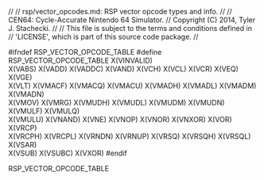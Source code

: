 //
// rsp/vector_opcodes.md: RSP vector opcode types and info.
//
// CEN64: Cycle-Accurate Nintendo 64 Simulator.
// Copyright (C) 2014, Tyler J. Stachecki.
//
// This file is subject to the terms and conditions defined in
// 'LICENSE', which is part of this source code package.
//

#ifndef RSP_VECTOR_OPCODE_TABLE
#define RSP_VECTOR_OPCODE_TABLE X(VINVALID) \
  X(VABS) X(VADD) X(VADDC) X(VAND) X(VCH) X(VCL) X(VCR) X(VEQ) X(VGE) \
  X(VLT) X(VMACF) X(VMACQ) X(VMACU) X(VMADH) X(VMADL) X(VMADM) X(VMADN) \
  X(VMOV) X(VMRG) X(VMUDH) X(VMUDL) X(VMUDM) X(VMUDN) X(VMULF) X(VMULQ) \
  X(VMULU) X(VNAND) X(VNE) X(VNOP) X(VNOR) X(VNXOR) X(VOR) X(VRCP) \
  X(VRCPH) X(VRCPL) X(VRNDN) X(VRNUP) X(VRSQ) X(VRSQH) X(VRSQL) X(VSAR) \
  X(VSUB) X(VSUBC) X(VXOR) 
#endif

RSP_VECTOR_OPCODE_TABLE

